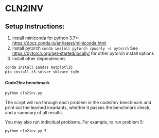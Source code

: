 # CLN2INV

## Setup Instructions:
1. Install miniconda for python 3.7+: https://docs.conda.io/en/latest/miniconda.html
2. Install pytorch `conda install pytorch cpuonly -c pytorch`
  See https://pytorch.org/get-started/locally/ for other pytorch install options
3. Install other dependencies
```bash
conda install pandas matplotlib
pip install z3-solver sklearn tqdm
```


#### Code2Inv benchmark 
```bash
python cln2inv.py
```

The script will run through each problem in the code2inv benchmark and print out the learned invariants, whether it passes the benchmark check, and a summary of all results.

You may also run individual problems. For example, to run problem 5:
```bash
python cln2inv.py 5
```

